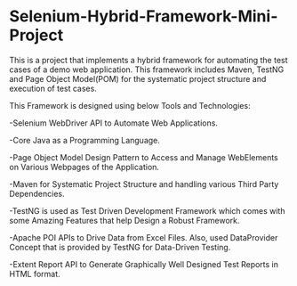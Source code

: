 # Selenium-Hybrid-Framework-Mini-Project
This is a project that implements a hybrid framework for automating the test cases of a demo web application. This framework includes Maven, TestNG and Page Object Model(POM) for the systematic project structure and execution of test cases.

This Framework is designed using below Tools and Technologies:

-Selenium WebDriver API to Automate Web Applications.

-Core Java as a Programming Language.

-Page Object Model Design Pattern to Access and Manage WebElements on Various Webpages of the Application.

-Maven for Systematic Project Structure and handling various Third Party Dependencies.

-TestNG is used as Test Driven Development Framework which comes with some Amazing Features that help Design a Robust Framework.

-Apache POI APIs to Drive Data from Excel Files. Also, used DataProvider Concept that is provided by TestNG for Data-Driven Testing.

-Extent Report API to Generate Graphically Well Designed Test Reports in HTML format.


